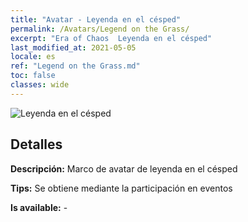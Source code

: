 ```yaml
---
title: "Avatar - Leyenda en el césped"
permalink: /Avatars/Legend on the Grass/
excerpt: "Era of Chaos  Leyenda en el césped"
last_modified_at: 2021-05-05
locale: es
ref: "Legend on the Grass.md"
toc: false
classes: wide
---
```

 ![Leyenda en el césped](/images/a/avatarFrame_64.png)

## Detalles

 **Descripción:** Marco de avatar de leyenda en el césped 

 **Tips:** Se obtiene mediante la participación en eventos 

 **Is available:**  - 

